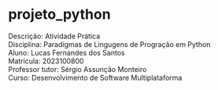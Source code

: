 # projeto_python
Descrição: Atividade Prática                  
Disciplina: Paradigmas de Lingugens de Progração em Python                
Aluno: Lucas Fernandes dos Santos             
Matrícula: 2023100800           
Professor tutor: Sérgio Assunção Monteiro            
Curso: Desenvolvimento de Software Multiplataforma           
